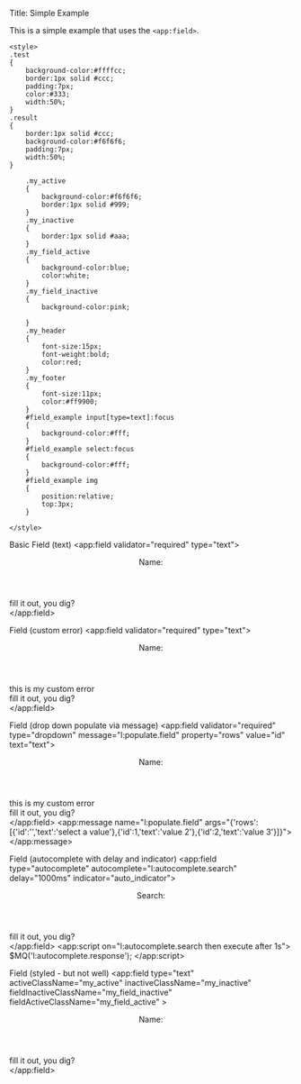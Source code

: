 Title: Simple Example

This is a simple example that uses the `<app:field>`.
	
	<style>
	.test
	{
		background-color:#ffffcc;
		border:1px solid #ccc;
		padding:7px;
		color:#333;
		width:50%;
	}
	.result
	{
		border:1px solid #ccc;
		background-color:#f6f6f6;
		padding:7px;
		width:50%;
	}

		.my_active
		{
			background-color:#f6f6f6;
			border:1px solid #999;
		}
		.my_inactive
		{
			border:1px solid #aaa;
		}
		.my_field_active
		{
			background-color:blue;
			color:white;
		}
		.my_field_inactive
		{
			background-color:pink;

		}
		.my_header
		{
			font-size:15px;
			font-weight:bold;
			color:red;
		}
		.my_footer
		{
			font-size:11px;
			color:#ff9900;
		}
		#field_example input[type=text]:focus
		{
			background-color:#fff;
		}
		#field_example select:focus
		{
			background-color:#fff;
		}
		#field_example img
		{
			position:relative;
			top:3px;
		}

	</style>
Basic Field (text)
	<app:field validator="required" type="text">
		<header>
			Name:
		</header>
		<footer>
			fill it out, you dig?
		</footer>
	</app:field>

Field (custom error)
	<app:field validator="required" type="text">
		<header>
			Name:
		</header>
		<error>
			this is my custom error
		</error>
		<footer>
			fill it out, you dig?
		</footer>
	</app:field>

Field (drop down populate via message)
	<app:field validator="required" type="dropdown" message="l:populate.field"
		property="rows" value="id" text="text">
		<header>
			Name:
		</header>
		<error>
			this is my custom error
		</error>
		<footer>
			fill it out, you dig?
		</footer>
	</app:field>
	<app:message name="l:populate.field" args="{'rows':[{'id':'','text':'select a value'},{'id':1,'text':'value 2'},{'id':2,'text':'value 3'}]}">
	</app:message>

Field (autocomplete with delay and indicator)
	<app:field  type="autocomplete" autocomplete="l:autocomplete.search"
	delay="1000ms" indicator="auto_indicator">
		<header>
			Search:
			<span id="auto_indicator" on="l:autocomplete.search then show or l:autocomplete.response then hide"
				style="font-size:11px;color:#999;display:none">Searching...</span>
		</header>
		<footer>
			fill it out, you dig?
		</footer>
	</app:field>
	<app:script on="l:autocomplete.search then execute after 1s">
		$MQ('l:autocomplete.response');
	</app:script>

Field (styled - but not well)
	<app:field  type="text" activeClassName="my_active" inactiveClassName="my_inactive" fieldInactiveClassName="my_field_inactive" fieldActiveClassName="my_field_active" >
		<header class="my_header">
			Name:
		</header>
		<footer class="my_footer">
			fill it out, you dig?
		</footer>
	</app:field>